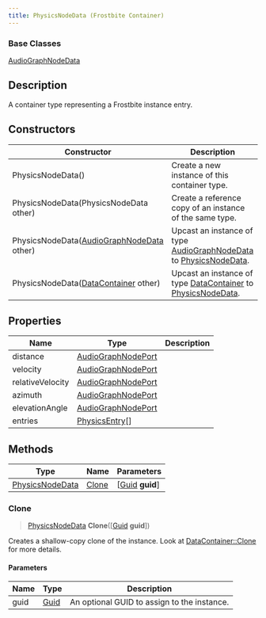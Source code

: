 ```yaml
---
title: PhysicsNodeData (Frostbite Container)
---
```

### Base Classes

[AudioGraphNodeData](AudioGraphNodeData)

## Description

A container type representing a Frostbite instance entry.

## Constructors

| Constructor                                                                | Description                                                                                                           |
| -------------------------------------------------------------------------- | --------------------------------------------------------------------------------------------------------------------- |
| PhysicsNodeData()                                                          | Create a new instance of this container type.                                                                         |
| PhysicsNodeData(PhysicsNodeData other)                                     | Create a reference copy of an instance of the same type.                                                              |
| PhysicsNodeData([AudioGraphNodeData](AudioGraphNodeData) other)            | Upcast an instance of type [AudioGraphNodeData](AudioGraphNodeData) to [PhysicsNodeData](PhysicsNodeData).            |
| PhysicsNodeData([DataContainer](/vext/ref/cls/shr/datacontainer) other) | Upcast an instance of type [DataContainer](/vext/ref/cls/shr/datacontainer) to [PhysicsNodeData](PhysicsNodeData). |

## Properties

| Name             | Type                                     | Description |
| ---------------- | ---------------------------------------- | ----------- |
| distance         | [AudioGraphNodePort](AudioGraphNodePort) |             |
| velocity         | [AudioGraphNodePort](AudioGraphNodePort) |             |
| relativeVelocity | [AudioGraphNodePort](AudioGraphNodePort) |             |
| azimuth          | [AudioGraphNodePort](AudioGraphNodePort) |             |
| elevationAngle   | [AudioGraphNodePort](AudioGraphNodePort) |             |
| entries          | [PhysicsEntry](PhysicsEntry)\[\]         |             |

## Methods

| Type                               | Name            | Parameters                                     |
| ---------------------------------- | --------------- | ---------------------------------------------- |
| [PhysicsNodeData](PhysicsNodeData) | [Clone](#clone) | \[[Guid](/vext/ref/cls/shr/guid) **guid**\] |

### Clone

> [PhysicsNodeData](PhysicsNodeData) **Clone**(\[[Guid](/vext/ref/cls/shr/guid) **guid**\])

Creates a shallow-copy clone of the instance. Look at [DataContainer::Clone](/vext/ref/cls/shr/datacontainer#clone) for more details.

#### Parameters

| Name | Type         | Description                                 |
| ---- | ------------ | ------------------------------------------- |
| guid | [Guid](Guid) | An optional GUID to assign to the instance. |
